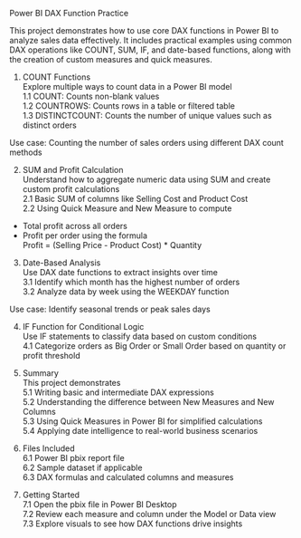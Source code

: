 Power BI DAX Function Practice

This project demonstrates how to use core DAX functions in Power BI to analyze sales data effectively. It includes practical examples using common DAX operations like COUNT, SUM, IF, and date-based functions, along with the creation of custom measures and quick measures.

1. COUNT Functions  
Explore multiple ways to count data in a Power BI model  
1.1 COUNT: Counts non-blank values  
1.2 COUNTROWS: Counts rows in a table or filtered table  
1.3 DISTINCTCOUNT: Counts the number of unique values such as distinct orders  

Use case: Counting the number of sales orders using different DAX count methods

2. SUM and Profit Calculation  
Understand how to aggregate numeric data using SUM and create custom profit calculations  
2.1 Basic SUM of columns like Selling Cost and Product Cost  
2.2 Using Quick Measure and New Measure to compute  
- Total profit across all orders  
- Profit per order using the formula  
  Profit = (Selling Price - Product Cost) * Quantity  

3. Date-Based Analysis  
Use DAX date functions to extract insights over time  
3.1 Identify which month has the highest number of orders  
3.2 Analyze data by week using the WEEKDAY function  

Use case: Identify seasonal trends or peak sales days

4. IF Function for Conditional Logic  
Use IF statements to classify data based on custom conditions  
4.1 Categorize orders as Big Order or Small Order based on quantity or profit threshold  

5. Summary  
This project demonstrates  
5.1 Writing basic and intermediate DAX expressions  
5.2 Understanding the difference between New Measures and New Columns  
5.3 Using Quick Measures in Power BI for simplified calculations  
5.4 Applying date intelligence to real-world business scenarios  

6. Files Included  
6.1 Power BI pbix report file  
6.2 Sample dataset if applicable  
6.3 DAX formulas and calculated columns and measures  

7. Getting Started  
7.1 Open the pbix file in Power BI Desktop  
7.2 Review each measure and column under the Model or Data view  
7.3 Explore visuals to see how DAX functions drive insights  
